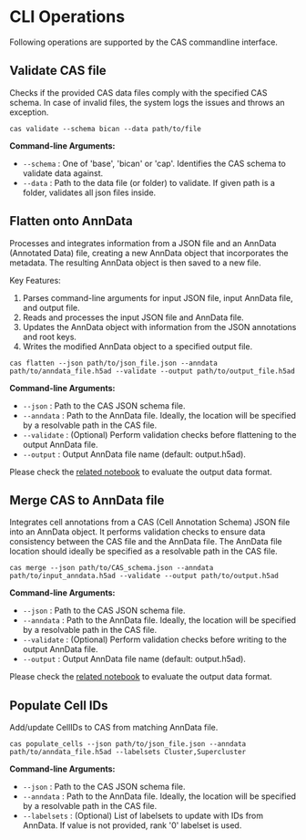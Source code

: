 # CLI Operations

Following operations are supported by the CAS commandline interface.

## Validate CAS file

Checks if the provided CAS data files comply with the specified CAS schema. In case of invalid files, the system logs the issues and throws an exception.

```commandline
cas validate --schema bican --data path/to/file
```

**Command-line Arguments:**
- `--schema`    : One of 'base', 'bican' or 'cap'. Identifies the CAS schema to validate data against.
- `--data`   : Path to the data file (or folder) to validate. If given path is a folder, validates all json files inside.

## Flatten onto AnnData

Processes and integrates information from a JSON file and an AnnData (Annotated Data) file,  creating a new AnnData object that incorporates the metadata. The resulting AnnData object is then saved to a new file.

Key Features:
1. Parses command-line arguments for input JSON file, input AnnData file, and output file.
2. Reads and processes the input JSON file and AnnData file.
3. Updates the AnnData object with information from the JSON annotations and root keys.
4. Writes the modified AnnData object to a specified output file.

```commandline
cas flatten --json path/to/json_file.json --anndata path/to/anndata_file.h5ad --validate --output path/to/output_file.h5ad
```

**Command-line Arguments:**
- `--json`      : Path to the CAS JSON schema file.
- `--anndata`   : Path to the AnnData file. Ideally, the location will be specified by a resolvable path in the CAS file.
- `--validate`  : (Optional) Perform validation checks before flattening to the output AnnData file.
- `--output`    : Output AnnData file name (default: output.h5ad).

Please check the [related notebook](../notebooks/test_flatten.ipynb) to evaluate the output data format.

## Merge CAS to AnnData file

Integrates cell annotations from a CAS (Cell Annotation Schema) JSON file into an AnnData object.  It performs validation checks to ensure data consistency between the CAS file and the AnnData file.  The AnnData file location should ideally be specified as a resolvable path in the CAS file.

```commandline
cas merge --json path/to/CAS_schema.json --anndata path/to/input_anndata.h5ad --validate --output path/to/output.h5ad
```

**Command-line Arguments:**
- `--json`      : Path to the CAS JSON schema file.
- `--anndata`   : Path to the AnnData file. Ideally, the location will be specified by a resolvable path in the CAS file.
- `--validate`  : (Optional) Perform validation checks before writing to the output AnnData file.
- `--output`    : Output AnnData file name (default: output.h5ad).

Please check the [related notebook](../notebooks/test_merge.ipynb) to evaluate the output data format.

## Populate Cell IDs

Add/update CellIDs to CAS from matching AnnData file.

```commandline
cas populate_cells --json path/to/json_file.json --anndata path/to/anndata_file.h5ad --labelsets Cluster,Supercluster
```

**Command-line Arguments:**
- `--json`      : Path to the CAS JSON schema file.
- `--anndata`   : Path to the AnnData file. Ideally, the location will be specified by a resolvable path in the CAS file.
- `--labelsets` : (Optional) List of labelsets to update with IDs from AnnData. If value is not provided, rank '0' labelset is used.
